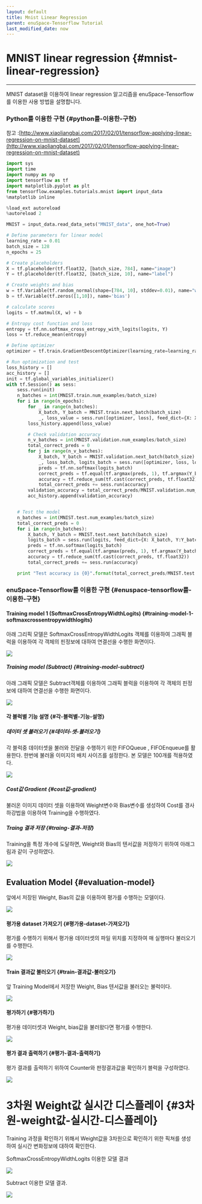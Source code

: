 ```yaml
--- 
layout: default 
title: Mnist Linear Regression 
parent: enuSpace-Tensorflow Tutorial 
last_modified_date: now 
--- 
```


# MNIST linear regression {#mnist-linear-regression}

---

MNIST dataset을 이용하여 linear regression 알고리즘을 enuSpace-Tensorflow를 이용한 사용 방법을 설명합니다.

### Python**를 이용한 구현** {#python를-이용한-구현}

참고 :[http://www.xiaoliangbai.com/2017/02/01/tensorflow-applying-linear-regression-on-mnist-dataset](http://www.xiaoliangbai.com/2017/02/01/tensorflow-applying-linear-regression-on-mnist-dataset)

```py
import sys
import time
import numpy as np
import tensorflow as tf
import matplotlib.pyplot as plt
from tensorflow.examples.tutorials.mnist import input_data
%matplotlib inline

%load_ext autoreload
%autoreload 2

MNIST = input_data.read_data_sets("MNIST_data", one_hot=True)

# Define parameters for linear model
learning_rate = 0.01
batch_size = 128
n_epochs = 25

# Create placeholders
X = tf.placeholder(tf.float32, [batch_size, 784], name="image")
Y = tf.placeholder(tf.float32, [batch_size, 10], name="label")

# Create weights and bias
w = tf.Variable(tf.random_normal(shape=[784, 10], stddev=0.01), name="weights")
b = tf.Variable(tf.zeros([1,10]), name='bias')

# calculate scores
logits = tf.matmul(X, w) + b

# Entropy cost function and loss
entropy = tf.nn.softmax_cross_entropy_with_logits(logits, Y)
loss = tf.reduce_mean(entropy)

# Define optimizer
optimizer = tf.train.GradientDescentOptimizer(learning_rate=learning_rate).minimize(loss)

# Run optimization and test
loss_history = []
acc_history = []
init = tf.global_variables_initializer()
with tf.Session() as sess:
    sess.run(init)
    n_batches = int(MNIST.train.num_examples/batch_size)
    for i in range(n_epochs):
        for _ in range(n_batches):
            X_batch, Y_batch = MNIST.train.next_batch(batch_size)
            _, loss_value = sess.run([optimizer, loss], feed_dict={X: X_batch, Y:Y_batch})
        loss_history.append(loss_value)

        # Check validation accuracy    
        n_v_batches = int(MNIST.validation.num_examples/batch_size)
        total_correct_preds = 0
        for j in range(n_v_batches):
            X_batch, Y_batch = MNIST.validation.next_batch(batch_size)
            _, loss_batch, logits_batch = sess.run([optimizer, loss, logits], feed_dict={X: X_batch, Y:Y_batch})
            preds = tf.nn.softmax(logits_batch)
            correct_preds = tf.equal(tf.argmax(preds, 1), tf.argmax(Y_batch, 1))
            accuracy = tf.reduce_sum(tf.cast(correct_preds, tf.float32))
            total_correct_preds += sess.run(accuracy)
        validation_accuracy = total_correct_preds/MNIST.validation.num_examples
        acc_history.append(validation_accuracy)


    # Test the model
    n_batches = int(MNIST.test.num_examples/batch_size)
    total_correct_preds = 0
    for i in range(n_batches):
        X_batch, Y_batch = MNIST.test.next_batch(batch_size)
        logits_batch = sess.run(logits, feed_dict={X: X_batch, Y:Y_batch})
        preds = tf.nn.softmax(logits_batch)
        correct_preds = tf.equal(tf.argmax(preds, 1), tf.argmax(Y_batch, 1))
        accuracy = tf.reduce_sum(tf.cast(correct_preds, tf.float32))
        total_correct_preds += sess.run(accuracy)

    print "Test accuracy is {0}".format(total_correct_preds/MNIST.test.num_examples)
```

### 

### **enuSpace-Tensorflow를 이용한 구현** {#enuspace-tensorflow를-이용한-구현}

#### Training model 1 \(SoftmaxCrossEntropyWidthLogits\) {#training-model-1-softmaxcrossentropywidthlogits}

아래 그리픽 모델은 SoftmaxCrossEntropyWidthLogits 객체를 이용하여 그래픽 블럭을 이용하여 각 객체의 핀정보에 대하여 연결선을 수행한 화면이다.

![](./assets/tutorial/mnist_1.png)

##### Training model \(Subtract\) {#training-model-subtract}

아래 그래픽 모델은 Subtract객체를 이용하여 그래픽 블럭을 이용하여 각 객체의 핀정보에 대하여 연결선을 수행한 화면이다.

![](./assets/tutorial/mnist_2.png)

#### 각 블럭별 기능 설명 {#각-블럭별-기능-설명}

##### 데이터 셋 불러오기 {#데이터-셋-불러오기}

각 블럭중 데이터셋을 불러와 전달을 수행하기 위한 FIFOQueue , FIFOEnqueue를 활용한다. 한번에 불러올 이미지의 배치 사이즈를 설정한다. 본 모델은 100개를 적용하였다.

![](./assets/tutorial/mnist_3.png)

##### Cost값 Gradient {#cost값-gradient}

불러온 이미지 데이터 셋을 이용하여 Weight변수와 Bias변수를 생성하여 Cost를 경사하강법을 이용하여 Training을 수행하였다.

##### Traing 결과 저장 {#traing-결과-저장}

Training을 특정 개수에 도달하면, Weight와 Bias의 텐서값을 저장하기 위하여 아래그림과 같이 구성하였다.

![](./assets/tutorial/mnist_4.png)

## Evaluation Model {#evaluation-model}

앞에서 저장된 Weight, Bias의 값을 이용하여 평가를 수행하는 모델이다.

![](./assets/tutorial/mnist_5.png)

#### 평가용 dataset 가져오기 {#평가용-dataset-가져오기}

평가를 수행하기 위해서 평가용 데이터셋의 파일 위치를 지정하여 매 실행마다 불러오기를 수행한다.

![](./assets/tutorial/mnist_6.png)

#### Train 결과값 불러오기 {#train-결과값-불러오기}

앞 Training Model에서 저장한 Weight, Bias 텐서값을 불러오는 불럭이다.

![](./assets/tutorial/mnist_7.png)

#### 평가하기 {#평가하기}

평가용 데이터셋과 Weight, bias값을 불러왔다면 평가를 수행한다.

![](./assets/tutorial/mnist_8.png)

#### 평가 결과 출력하기 {#평가-결과-출력하기}

평가 결과를 출력하기 위하여 Counter와 판정결과값을 확인하기 블럭을 구성하였다.

![](./assets/tutorial/mnist_9.png)

# 3차원 Weight값 실시간 디스플레이 {#3차원-weight값-실시간-디스플레이}

Training 과정을 확인하기 위해서 Weight값을 3차원으로 확인하기 위한 픽쳐를 생성하여 실시간 변화정보에 대하여 확인한다.

SoftmaxCrossEntropyWidthLogits 이용한 모델 결과

![](./assets/tutorial/mnist_11.png)

Subtract 이용한 모델 결과.

![](./assets/tutorial/mnist_10.png)

